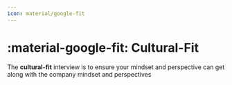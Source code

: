 ```yaml
---
icon: material/google-fit
---
```


# :material-google-fit: Cultural-Fit


The **cultural-fit** interview is to ensure your mindset and perspective can get 
along with the company mindset and perspectives
